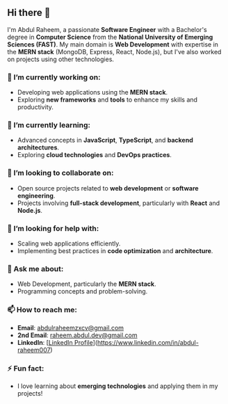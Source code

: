 ## Hi there 👋

I'm Abdul Raheem, a passionate **Software Engineer** with a Bachelor's degree in **Computer Science** from the **National University of Emerging Sciences (FAST)**. My main domain is **Web Development** with expertise in the **MERN stack** (MongoDB, Express, React, Node.js), but I've also worked on projects using other technologies.

### 🔭 I’m currently working on:
- Developing web applications using the **MERN stack**.
- Exploring **new frameworks** and **tools** to enhance my skills and productivity.

### 🌱 I’m currently learning:
- Advanced concepts in **JavaScript**, **TypeScript**, and **backend architectures**.
- Exploring **cloud technologies** and **DevOps practices**.

### 👯 I’m looking to collaborate on:
- Open source projects related to **web development** or **software engineering**.
- Projects involving **full-stack development**, particularly with **React** and **Node.js**.

### 🤔 I’m looking for help with:
- Scaling web applications efficiently.
- Implementing best practices in **code optimization** and **architecture**.

### 💬 Ask me about:
- Web Development, particularly the **MERN stack**.
- Programming concepts and problem-solving.

### 📫 How to reach me:
- **Email**: [abdulraheemzxcv@gmail.com](abdulraheemzxcv@gmail.com)
- **2nd Email**: [raheem.abdul.dev@gmail.com](raheem.abdul.dev@gmail.com)
- **LinkedIn**: [[LinkedIn Profile](https://www.linkedin.com/in/abdul-raheem007)](https://www.linkedin.com/in/abdul-raheem007)

### ⚡ Fun fact:
- I love learning about **emerging technologies** and applying them in my projects!
